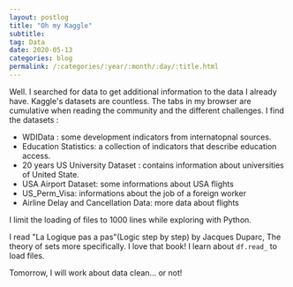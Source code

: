 ```yaml
---
layout: postlog
title: "Oh my Kaggle"
subtitle: 
tag: Data
date: 2020-05-13
categories: blog
permalink: /:categories/:year/:month/:day/:title.html
---
```


Well. I searched for data to get additional information to the data I already have. Kaggle's datasets are countless. The tabs in my browser are cumulative when reading the community and the different challenges. 
I find the datasets :  
- WDIData : some development indicators from internatopnal sources.
- Education Statistics: a collection of indicators that describe education access.
- 20 years US University Dataset : contains information about universities of United State.
- USA Airport Dataset: some informations about USA flights 
- US_Perm_Visa: informations about the job of a foreign worker
- Airline Delay and Cancellation Data: more data about flights

I limit the loading of files to 1000 lines while exploring with Python.

I read "La Logique pas a pas"(Logic step by step) by Jacques Duparc, The theory of sets more specifically. I love that book! 
I learn about `df.read_` to load files. 
 
Tomorrow, I will work about data clean... or not!     

